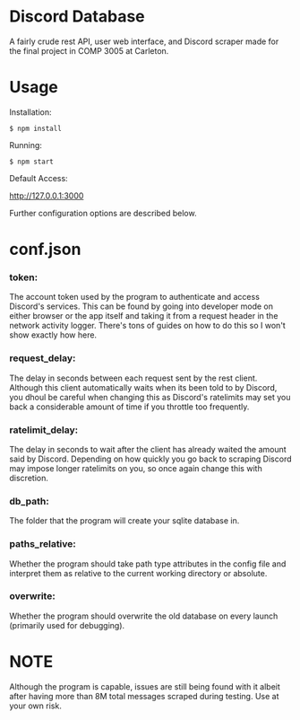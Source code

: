 # Discord Database
A fairly crude rest API, user web interface, and Discord scraper made for the final project in COMP 3005 at Carleton.

# Usage
Installation:

`$ npm install`

Running:

`$ npm start`

Default Access:

http://127.0.0.1:3000

Further configuration options are described below.

# conf.json

### __token__: 
The account token used by the program to authenticate and access Discord's services. This can be found by going into developer mode on either browser or the app itself and taking it from a request header in the network activity logger. There's tons of guides on how to do this so I won't show exactly how here.

### __request_delay__:
The delay in seconds between each request sent by the rest client. Although this client automatically waits when its been told to by Discord, you dhoul be careful when changing this as Discord's ratelimits may set you back a considerable amount of time if you throttle too frequently.

### __ratelimit_delay__:
The delay in seconds to wait after the client has already waited the amount said by Discord. Depending on how quickly you go back to scraping Discord may impose longer ratelimits on you, so once again change this with discretion.

### __db_path__:
The folder that the program will create your sqlite database in.

### __paths_relative__:
Whether the program should take path type attributes in the config file and interpret them as relative to the current working directory or absolute.

### __overwrite__:
Whether the program should overwrite the old database on every launch (primarily used for debugging).

# NOTE
Although the program is capable, issues are still being found with it albeit after having more than 8M total messages scraped during testing. Use at your own risk.
